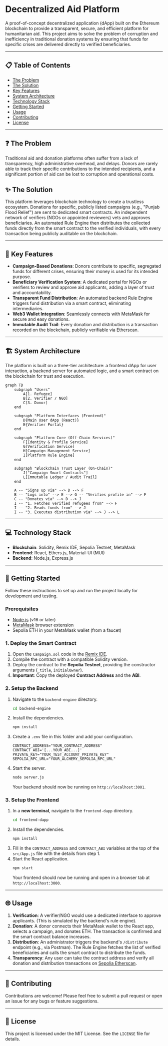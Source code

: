 # Decentralized Aid Platform

A proof-of-concept decentralized application (dApp) built on the Ethereum blockchain to provide a transparent, secure, and efficient platform for humanitarian aid. This project aims to solve the problem of corruption and inefficiency in traditional donation systems by ensuring that funds for specific crises are delivered directly to verified beneficiaries.

---

## 📋 Table of Contents
- [The Problem](#-the-problem)
- [The Solution](#-the-solution)
- [Key Features](#-key-features)
- [System Architecture](#-system-architecture)
- [Technology Stack](#-technology-stack)
- [Getting Started](#-getting-started)
- [Usage](#-usage)
- [Contributing](#-contributing)
- [License](#-license)

---

## ❓ The Problem

Traditional aid and donation platforms often suffer from a lack of transparency, high administrative overhead, and delays. Donors are rarely able to track their specific contributions to the intended recipients, and a significant portion of aid can be lost to corruption and operational costs.

## ✨ The Solution

This platform leverages blockchain technology to create a trustless ecosystem. Donations for specific, publicly listed campaigns (e.g., "Punjab Flood Relief") are sent to dedicated smart contracts. An independent network of verifiers (NGOs or appointed reviewers) vets and approves beneficiaries. An automated Rule Engine then distributes the collected funds directly from the smart contract to the verified individuals, with every transaction being publicly auditable on the blockchain.

---

## 🚀 Key Features

* **Campaign-Based Donations**: Donors contribute to specific, segregated funds for different crises, ensuring their money is used for its intended purpose.
* **Beneficiary Verification System**: A dedicated portal for NGOs or verifiers to review and approve aid applicants, adding a layer of trust and accountability.
* **Transparent Fund Distribution**: An automated backend Rule Engine triggers fund distribution via a smart contract, eliminating intermediaries.
* **Web3 Wallet Integration**: Seamlessly connects with MetaMask for secure and easy donations.
* **Immutable Audit Trail**: Every donation and distribution is a transaction recorded on the blockchain, publicly verifiable via Etherscan.

---

## 🏗️ System Architecture

The platform is built on a three-tier architecture: a frontend dApp for user interaction, a backend server for automated logic, and a smart contract on the blockchain for trust and execution.

```mermaid
graph TD
    subgraph "Users"
        A[1. Refugee]
        B[2. Verifier / NGO]
        C[3. Donor]
    end

    subgraph "Platform Interfaces (Frontend)"
        D{Main User dApp (React)}
        E{Verifier Portal}
    end

    subgraph "Platform Core (Off-Chain Services)"
        F[Identity & Profile Service]
        G[Verification Service]
        H[Campaign Management Service]
        I[Platform Rule Engine]
    end

    subgraph "Blockchain Trust Layer (On-Chain)"
        J["Campaign Smart Contracts"]
        L[Immutable Ledger / Audit Trail]
    end
    
    A -- "Signs up via" --> D --> F
    B -- "Logs into" --> E --> G -- "Verifies profile in" --> F
    C -- "Donates via" --> D --> J
    I -- "1. Fetches verified refugees from" --> F
    I -- "2. Reads funds from" --> J
    I -- "3. Executes distribution via" --> J --> L
```

---

## 💻 Technology Stack

* **Blockchain**: Solidity, Remix IDE, Sepolia Testnet, MetaMask
* **Frontend**: React, Ethers.js, Material-UI (MUI)
* **Backend**: Node.js, Express.js

---

## 🔧 Getting Started

Follow these instructions to set up and run the project locally for development and testing.

### Prerequisites
* [Node.js](https://nodejs.org/) (v16 or later)
* [MetaMask](https://metamask.io/) browser extension
* Sepolia ETH in your MetaMask wallet (from a faucet)

### 1. Deploy the Smart Contract
1.  Open the `Campaign.sol` code in the [Remix IDE](https://remix.ethereum.org/).
2.  Compile the contract with a compatible Solidity version.
3.  Deploy the contract to the **Sepolia Testnet**, providing the constructor arguments (`_title`, `initialOwner`).
4.  **Important**: Copy the deployed **Contract Address** and the **ABI**.

### 2. Setup the Backend
1.  Navigate to the `backend-engine` directory.
    ```bash
    cd backend-engine
    ```
2.  Install the dependencies.
    ```bash
    npm install
    ```
3.  Create a `.env` file in this folder and add your configuration.
    ```env
    CONTRACT_ADDRESS="YOUR_CONTRACT_ADDRESS"
    CONTRACT_ABI='[...YOUR_ABI...]'
    PRIVATE_KEY="YOUR_TEST_ACCOUNT_PRIVATE_KEY"
    SEPOLIA_RPC_URL="YOUR_ALCHEMY_SEPOLIA_RPC_URL"
    ```
4.  Start the server.
    ```bash
    node server.js
    ```
    Your backend should now be running on `http://localhost:3001`.

### 3. Setup the Frontend
1.  In a **new terminal**, navigate to the `frontend-dapp` directory.
    ```bash
    cd frontend-dapp
    ```
2.  Install the dependencies.
    ```bash
    npm install
    ```
3.  Fill in the `CONTRACT_ADDRESS` and `CONTRACT_ABI` variables at the top of the `src/App.js` file with the details from step 1.
4.  Start the React application.
    ```bash
    npm start
    ```
    Your frontend should now be running and open in a browser tab at `http://localhost:3000`.

---

## 🌐 Usage

1.  **Verification**: A verifier/NGO would use a dedicated interface to approve applicants. (This is simulated by the backend's rule engine).
2.  **Donation**: A donor connects their MetaMask wallet to the React app, selects a campaign, and donates ETH. The transaction is confirmed and the smart contract balance increases.
3.  **Distribution**: An administrator triggers the backend's `/distribute` endpoint (e.g., via Postman). The Rule Engine fetches the list of verified beneficiaries and calls the smart contract to distribute the funds.
4.  **Transparency**: Any user can take the contract address and verify all donation and distribution transactions on [Sepolia Etherscan](https://sepolia.etherscan.io/).

---

## 🤝 Contributing

Contributions are welcome! Please feel free to submit a pull request or open an issue for any bugs or feature suggestions.

---

## 📜 License

This project is licensed under the MIT License. See the `LICENSE` file for details.
